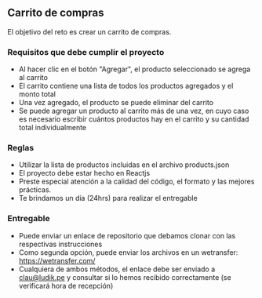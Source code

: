 

## Carrito de compras

El objetivo del reto es crear un carrito de compras.

### Requisitos que debe cumplir el proyecto

- Al hacer clic en el botón "Agregar", el producto seleccionado se agrega al carrito
- El carrito contiene una lista de todos los productos agregados y el monto total
- Una vez agregado, el producto se puede eliminar del carrito
- Se puede agregar un producto al carrito más de una vez, en cuyo caso es necesario escribir cuántos productos hay en el carrito y su cantidad total individualmente

### Reglas

- Utilizar la lista de productos incluidas en el archivo products.json
- El proyecto debe estar hecho en Reactjs
- Preste especial atención a la calidad del código, el formato y las mejores prácticas.
- Te brindamos un día (24hrs) para realizar el entregable

### Entregable

- Puede enviar un enlace de repositorio que debamos clonar con las respectivas instrucciones
- Como segunda opción, puede enviar los archivos en un wetransfer: https://wetransfer.com/
- Cualquiera de ambos métodos, el enlace debe ser enviado a clau@ludik.pe y consultar si lo hemos recibido correctamente (se verificará hora de recepción)

